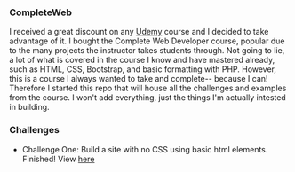 ### CompleteWeb
I received a great discount on any [Udemy](http://udemy.com) course and I decided to take advantage of it.  I bought the Complete Web Developer course, popular due to the many projects the instructor takes students through. Not going to lie, a lot of what is covered in the course I know and have mastered already, such as HTML, CSS, Bootstrap, and basic formatting with PHP. However, this is a course I always wanted to take and complete-- because I can! Therefore I started this repo that will house all the challenges and examples from the course. I won't add everything, just the things I'm actually intested in building.

### Challenges
* Challenge One: Build a site with no CSS using basic html elements. Finished! View [here](https://github.com/Wilcott321/100DaysOfCode/blob/master/CompleteWeb/chapter_one/challenge_one.html)
